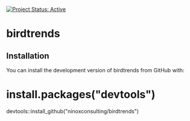 
<!-- badges: start -->
[![Project Status: Active](https://www.repostatus.org/badges/latest/active.svg)](https://www.repostatus.org/#active)

<!-- badges: end -->

# birdtrends




## Installation

You can install the development version of birdtrends from GitHub with:

# install.packages("devtools")
devtools::install_github("ninoxconsulting/birdtrends")
